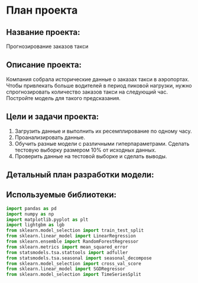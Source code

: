 # План проекта
  
## Название проекта:
Прогнозирование заказов такси
    
    
## Описание проекта:
Компания собрала исторические данные о заказах такси в аэропортах. Чтобы привлекать больше водителей в период пиковой нагрузки, нужно спрогнозировать количество заказов такси на следующий час. Постройте модель для такого предсказания.

## Цели и задачи проекта: 
1. Загрузить данные и выполнить их ресемплирование по одному часу.
2. Проанализировать данные.
3. Обучить разные модели с различными гиперпараметрами. Сделать тестовую выборку размером 10% от исходных данных.
4. Проверить данные на тестовой выборке и сделать выводы.
    
    
## Детальный план разработки модели:

    
## Используемые библиотеки:
```python
import pandas as pd
import numpy as np
import matplotlib.pyplot as plt
import lightgbm as lgb
from sklearn.model_selection import train_test_split
from sklearn.linear_model import LinearRegression
from sklearn.ensemble import RandomForestRegressor
from sklearn.metrics import mean_squared_error
from statsmodels.tsa.stattools import adfuller
from statsmodels.tsa.seasonal import seasonal_decompose
from sklearn.model_selection import cross_val_score
from sklearn.linear_model import SGDRegressor
from sklearn.model_selection import TimeSeriesSplit

